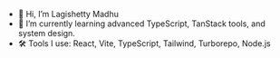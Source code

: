 - 👋 Hi, I’m Lagishetty Madhu
- 🌱 I’m currently learning advanced TypeScript, TanStack tools, and system design.
- 🛠️ Tools I use: React, Vite, TypeScript, Tailwind, Turborepo, Node.js


<!---
madhu-dev-05/madhu-dev-05 is a ✨ special ✨ repository because its `README.md` (this file) appears on your GitHub profile.
You can click the Preview link to take a look at your changes.
--->
